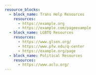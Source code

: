 ```yaml
---
resource_blocks:
  - block_name: Trans Help Resources
    resources:
      - https://example.org
      - https://example.com/pageexample
  - block_name: LGBTQ Resources
    resources:
      - https://www.glsen.org/
      - https://www.pfw.edu/q-center
      - https://example.org/page
  - block_name: Political Resources
    resources:
      - https://www.aclu.org/
---
```

